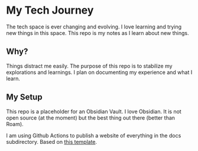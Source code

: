 # My Tech Journey

The tech space is ever changing and evolving. I love learning and trying new things in this space. This repo is my notes as I learn about new things.

  

## Why?

Things distract me easily. The purpose of this repo is to stabilize my explorations and learnings. I plan on documenting my experience and what I learn.

  

## My Setup

This repo is a placeholder for an Obsidian Vault. I love Obsidian. It is not open source (at the moment) but the best thing out there (better than Roam).

I am using Github Actions to publish a website of everything in the docs subdirectory.  Based on [this template](https://github.com/jobindj/obsidian-publish-mkdocs).